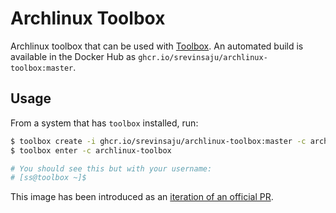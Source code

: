 # Archlinux Toolbox

Archlinux toolbox that can be used with [Toolbox](https://github.com/containers/toolbox).
An automated build is available in the Docker Hub as `ghcr.io/srevinsaju/archlinux-toolbox:master`.

## Usage

From a system that has `toolbox` installed, run:

```bash
$ toolbox create -i ghcr.io/srevinsaju/archlinux-toolbox:master -c archlinux-toolbox
$ toolbox enter -c archlinux-toolbox

# You should see this but with your username:
# [ss@toolbox ~]$
```

This image has been introduced as an [iteration of an official PR](https://github.com/palazzem/archlinux-toolbox/pull/1).
